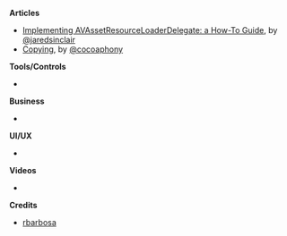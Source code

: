 **Articles**

* [Implementing AVAssetResourceLoaderDelegate: a How-To Guide](http://blog.jaredsinclair.com/post/149892449150/implementing-avassetresourceloaderdelegate-a), by [@jaredsinclair](https://twitter.com/jaredsinclair)
* [Copying](http://robnapier.net/copying), by [@cocoaphony](https://twitter.com/cocoaphony)

**Tools/Controls**

* 

**Business**

* 

**UI/UX**

* 

**Videos**

* 

**Credits**

* [rbarbosa](https://github.com/rbarbosa)
